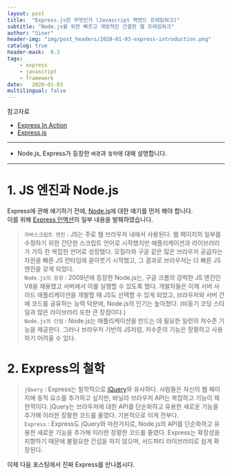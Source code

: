 ```yaml
---
layout: post
title:  "Express.js란 무엇인가 (Javascript 백엔드 프레임워크)"
subtitle: "Node.js를 위한 빠르고 개방적인 간결한 웹 프레임워크"
author: "Siner"
header-img: "img/post_headers/2020-01-03-express-introduction.png"
catalog: true
header-mask:  0.3
tags:
    - express
    - javascript
    - framework
date:   2020-01-03
multilingual: false
---
```


참고자료
* [Express In Action](https://www.manning.com/books/express-in-action)<br>
* [Express.js](https://expressjs.com/ko/)<br>

---
* Node.js, Express가 등장한 `배경`과 `철학`에 대해 설명합니다.

---
# 1. JS 엔진과 Node.js
Express에 관해 얘기하기 전에, [Node.js](https://nodejs.org/ko/)에 대한 얘기를 먼저 해야 합니다.<br>
이를 위해 [Express 인액션](https://www.manning.com/books/express-in-action)의 일부 내용을 발췌하였습니다.
>`자바스크립트 엔진` : JS는 주로 웹 브라우저 내에서 사용된다. 웹 페이지의 일부를 수정하기 위한 간단한 스크립트 언어로 시작했지만 애플리케이션과 라이브러리가 가득 찬 복잡한 언어로 성장했다. 모질라와 구글 같은 많은 브라우저 공급자는 자원을 빠른 JS 런타임에 쏟아붓기 시작했고, 그 결과로 브라우저는 더 빠른 JS 엔진을 갖게 되었다.<br>
>`Node.js의 등장` : 2009년에 등장한 Node.js는, 구글 크롬의 강력한 JS 엔진인 V8을 채용했고 서버에서 이를 실행할 수 있도록 했다. 개발자들은 이제 서버 사이드 애플리케이션을 개발할 때 JS도 선택할 수 있게 되었고, 브라우저와 서버 간에 코드를 공유하는 능력 덕분에, Node.js의 인기는 높아졌다. (비동기 코딩 스타일과 많은 라이브러리 또한 큰 장점이다.)<br>
>`Node.js의 단점` : Node.js는 애플리케이션을 만드는 데 필요한 일련의 저수준 기능을 제공한다. 그러나 브라우저 기반의 JS처럼, 저수준의 기능은 장황하고 사용하기 어려울 수 있다.

# 2. Express의 철학

> `jQuery` : Express는 철학적으로 [jQuery](https://jquery.com/)와 유사하다. 사람들은 자신의 웹 페이지에 동적 요소를 추가하고 싶지만, 바닐라 브라우저 API는 복잡하고 기능이 제한적이다. jQuery는 브라우저에 대한 API를 단순화하고 유용한 새로운 기능을 추가해 이러한 장황한 코드를 줄였다. 기본적으로 이게 전부다.<br>
> `Express` : Express도 jQuery와 마찬가지로, Node.js의 API를 단순화하고 유용한 새로운 기능을 추가해 이러한 장황한 코드를 줄였다. Express는 확장성을 지향하기 때문에 불필요한 간섭을 하지 않으며, 서드파티 라이브러리로 쉽게 확장된다.

이제 다음 포스팅에서 진짜 Express를 만나봅시다.
